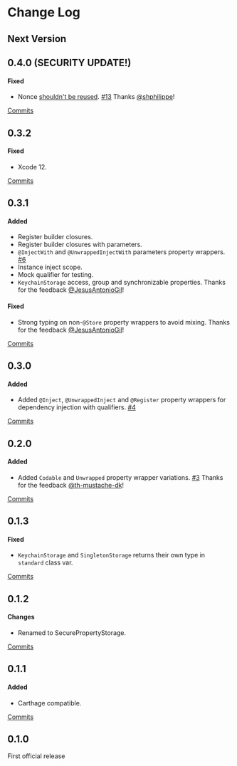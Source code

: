 # Change Log

## Next Version

## 0.4.0 (**SECURITY UPDATE!**)

#### Fixed
- Nonce [shouldn't be reused](https://www.elttam.com/blog/key-recovery-attacks-on-gcm). [#13](https://github.com/alexruperez/SecurePropertyStorage/issues/13) Thanks [@shphilippe](https://github.com/shphilippe)!

[Commits](https://github.com/alexruperez/SecurePropertyStorage/compare/0.3.2...0.4.0)

## 0.3.2

#### Fixed
- Xcode 12.

[Commits](https://github.com/alexruperez/SecurePropertyStorage/compare/0.3.1...0.3.2)

## 0.3.1

#### Added
- Register builder closures.
- Register builder closures with parameters.
- `@InjectWith` and `@UnwrappedInjectWith` parameters property wrappers. [#6](https://github.com/alexruperez/SecurePropertyStorage/pull/6)
- Instance inject scope.
- Mock qualifier for testing.
- `KeychainStorage` access, group and synchronizable properties. Thanks for the feedback [@JesusAntonioGil](https://github.com/JesusAntonioGil)!

#### Fixed
- Strong typing on non-`@Store` property wrappers to avoid mixing. Thanks for the feedback [@JesusAntonioGil](https://github.com/JesusAntonioGil)!

[Commits](https://github.com/alexruperez/SecurePropertyStorage/compare/0.3.0...0.3.1)

## 0.3.0

#### Added
- Added `@Inject`, `@UnwrappedInject` and `@Register` property wrappers for dependency injection with qualifiers. [#4](https://github.com/alexruperez/SecurePropertyStorage/pull/4)

[Commits](https://github.com/alexruperez/SecurePropertyStorage/compare/0.2.0...0.3.0)

## 0.2.0

#### Added
- Added `Codable` and `Unwrapped` property wrapper variations. [#3](https://github.com/alexruperez/SecurePropertyStorage/pull/3) Thanks for the feedback [@th-mustache-dk](https://github.com/th-mustache-dk)!

[Commits](https://github.com/alexruperez/SecurePropertyStorage/compare/0.1.3...0.2.0)

## 0.1.3

#### Fixed
- `KeychainStorage` and `SingletonStorage` returns their own type in `standard` class var.

[Commits](https://github.com/alexruperez/SecurePropertyStorage/compare/0.1.2...0.1.3)

## 0.1.2

#### Changes
- Renamed to SecurePropertyStorage.

[Commits](https://github.com/alexruperez/SecurePropertyStorage/compare/0.1.1...0.1.2)

## 0.1.1

#### Added
- Carthage compatible.

[Commits](https://github.com/alexruperez/SecurePropertyStorage/compare/0.1.0...0.1.1)

## 0.1.0
First official release

